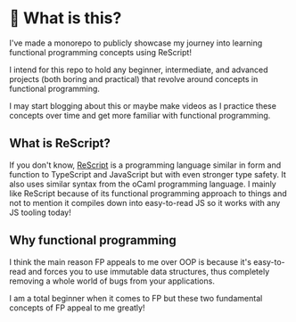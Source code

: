 # 🤔 What is this?

I've made a monorepo to publicly showcase my journey into learning functional programming concepts using ReScript!

I intend for this repo to hold any beginner, intermediate, and advanced projects (both boring and practical) that revolve around concepts in functional programming.

I may start blogging about this or maybe make videos as I practice these concepts over time and get more familiar with functional programming.

## What is ReScript?

If you don't know, [ReScript](https://rescript-lang.org/) is a programming language similar in form and function to TypeScript and JavaScript but with even stronger type safety. It also uses similar syntax from the oCaml programming language. I mainly like ReScript because of its functional programming approach to things and not to mention it compiles down into easy-to-read JS so it works with any JS tooling today!

## Why functional programming

I think the main reason FP appeals to me over OOP is because it's easy-to-read and forces you to use immutable data structures, thus completely removing a whole world of bugs from your applications.

I am a total beginner when it comes to FP but these two fundamental concepts of FP appeal to me greatly!
